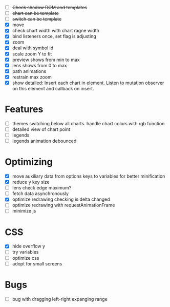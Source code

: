 - [ ] ~~Check shadow DOM and templates~~
- [ ] ~~chart can be template~~
- [ ] ~~switch can be template~~
- [x] move
- [x] check chart width with chart ragne width
- [x] bind listeners once, set flag is adjusting
- [x] zoom
- [x] deal with symbol id
- [x] scale zoom Y to fit
- [x] preview shows from min to max
- [x] lens shows from 0 to max
- [x] path animations
- [x] restrain max zoom
- [x] show detailed: Insert each chart in element. Listen to mutation observer on this element and callback on insert.

# Features
- [ ] themes switching below all charts. handle chart colors with rgb function
- [ ] detailed view of chart point
- [ ] legends 
- [ ] legends animation debounced

# Optimizing
- [x] move auxiliary data from options keys to variables for better minification
- [x] reduce y key size
- [ ] lens check edge maximum?
- [ ] fetch data asynchronously
- [x] optimize redrawing checking is delta changed
- [ ] optimize redrawing with requestAnimationFrame
- [ ] minimize js

# CSS
- [x] hide overflow y
- [ ] try variables
- [ ] optimize css
- [ ] adopt for small screens

# Bugs
- [ ] bug with dragging left-right expanging range